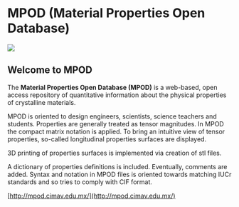 # MPOD (Material Properties Open Database)
![](http://mpod.cimav.edu.mx/static/img/logo.png)
## Welcome to MPOD
The **Material Properties Open Database (MPOD)** is a web-based, open access repository of quantitative information about the physical properties of crystalline materials.

MPOD is oriented to design engineers, scientists, science teachers and students. Properties are generally treated as tensor magnitudes. In MPOD the compact matrix notation is applied. To bring an intuitive view of tensor properties, so-called longitudinal properties surfaces are displayed.

3D printing of properties surfaces is implemented via creation of stl files.

A dictionary of properties definitions is included. Eventually, comments are added. Syntax and notation in MPOD files is oriented towards matching IUCr standards and so tries to comply with CIF format.

[http://mpod.cimav.edu.mx/](http://mpod.cimav.edu.mx/)


